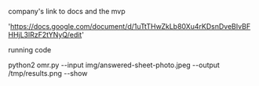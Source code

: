 
company's link to docs and the mvp


'https://docs.google.com/document/d/1uTtTHwZkLb80Xu4rKDsnDveBIvBFHHjL3lRzF2tYNyQ/edit'




running code 

python2 omr.py --input img/answered-sheet-photo.jpeg  --output /tmp/results.png --show



















<!-- # omr

omr is a simple python2 **o**ptical **m**ark **r**ecognition script. It takes as input an image of an answered answer sheet and outputs which alternatives were marked. Scroll down for an example.

## Usage
```sh
$ python2 omr.py --help
usage: omr.py [-h] --input INPUT [--output OUTPUT] [--show]

optional arguments:
  -h, --help       show this help message and exit
  --input INPUT    Input image filename
  --output OUTPUT  Output image filename
  --show           Displays annotated image
```

## Example

```sh
$ python omr.py --input img/answered-sheet-photo.jpg  --output /tmp/results.png --show

Q1: A
Q2: C
Q3: C
Q4: E
Q5: N/A
Q6: N/A
Q7: A
Q8: N/A
Q9: N/A
Q10: N/A
```

In this case, we used the following image as input:

<img src="http://i.imgur.com/JTAgYNF.jpg" alt="Input" style="max-width: 50%;"/>

And got the following output:

<img src="http://i.imgur.com/4n9fKFF.png" alt="Output" style="max-width: 50%;"/>

## Anwer Sheet

The answer sheet is available in the `sheet/` directory.

## Development

### Run unit tests

`test_omr.py` contains unit tests that can be run using:

```bash
$ py.test
======================================================== test session starts =========================================================
platform darwin -- Python 3.6.5, pytest-3.5.1, py-1.5.3, pluggy-0.6.0
rootdir: /Users/user/omr, inifile:
plugins: remotedata-0.2.1, openfiles-0.3.0, doctestplus-0.1.3, arraydiff-0.2
collected 1 item

test_omr.py .                                                                                                                  [100%]

====================================================== 1 passed in 1.61 seconds ======================================================

``` -->
